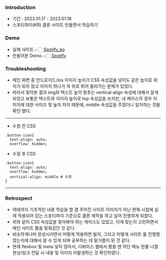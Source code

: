 
### Introduction
- 기간 : 2023.01.17 - 2023.01.18
- 스포티파이(KR) 클론 사이트 만들면서 학습하기

### Demo
- 실제 사이트 👉🏻 [Spotify_ko](https://www.spotify.com/kr-ko/)<div>
- 만들어본 Demo 👉🏻 [Spotify](https://heeye-log.github.io/spotify-website/)</div>

### Troubleshooting
- 메인 화면 중 안드로이드/ios 이미지 높이가 CSS 속성값을 넣어도 같은 높이로 위치가 되지 않고 이미지 하나가 꼭 위로 튀어 올라가는 문제가 있었다.
- 따라서 찾아본 결과 img와 텍스트 높이 맞추는 vertical-align 속성에 대해서 알게 되었고 보통은 텍스트와 이미지 높이로 top 속성값을 쓰지만, 내 케이스의 경우 이미지에 대한 사이즈 및 높이 차이 때문에, middle 속성값을 주었더니 일치하는 것을 확인 했다.
---
- 수정 전 CSS
```
.button-icon{
  text-align: auto;
  overflow: hidden;
```
- 수정 후 CSS 
```
.button-icon{
  text-align: auto;
  overflow: hidden;
  vertical-align: middle # 수정
}
```
---
### Retrospect
- 여태까지 기초적인 내용 학습을 할 겸 주어진 사이트 이미지가 아닌 현재 시점에 실제 적용되어 있는 스포티파이 기준으로 클론 제작을 하고 싶어 진행하게 되었다.
- 위와 같이 CSS 속성값을 찾아봐야 하는 케이스도 있었고, 이게 맞는지 고민하면서 메인 사이트 폼을 맞춰갔던 것 같다.
- 비슷하게나마 완성시키면서 어떻게 적용하면 될지, 그리고 어떻게 사이트 틀 진행했었는지에 대해서 알 수 있게 되며 공부하는 데 밑거름이 된 것 같다. 
- 현재 flexbox 및 meta 넣지 않아서, 디바이스 웹에서 봤을 땐 하단 메뉴 한줄 나열 현상/링크 전달 시 내용 및 이미지 미발생하는 것 확인하였다.
